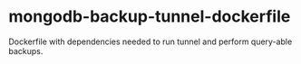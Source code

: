 # mongodb-backup-tunnel-dockerfile
Dockerfile with dependencies needed to run tunnel and perform query-able backups.
